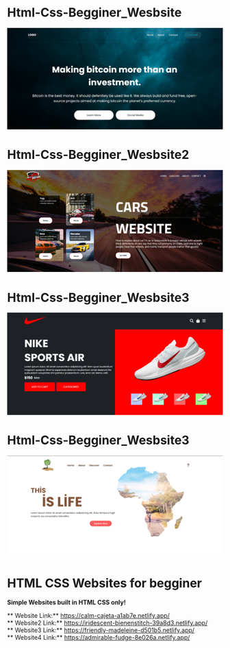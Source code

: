 # Html-Css-Begginer_Wesbsite
![](websiteProject-Begginer/image/website-picture.png)
# Html-Css-Begginer_Wesbsite2
![](websiteProject2-Begginer/images/website.png)
# Html-Css-Begginer_Wesbsite3
![](websiteProject3-Begginer/images/website.png)
# Html-Css-Begginer_Wesbsite3
![](websiteProject4-Begginer/images/website.png)
# HTML CSS  Websites for begginer
**Simple Websites built in HTML CSS only!**
  
** Website Link:** https://calm-cajeta-a1ab7e.netlify.app/  
** Website2 Link:** https://iridescent-bienenstitch-39a8d3.netlify.app/  
** Website3 Link:**  https://friendly-madeleine-d501b5.netlify.app/  
** Website4 Link:**  https://admirable-fudge-8e026a.netlify.app/
